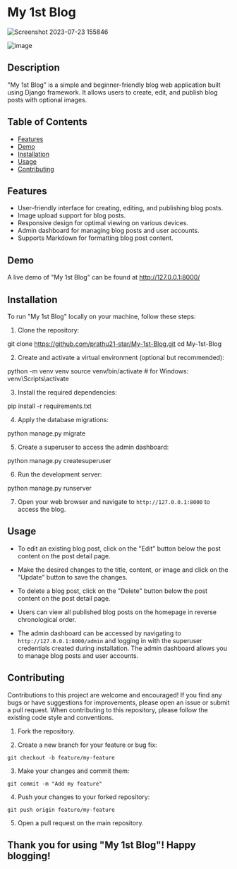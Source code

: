 # My 1st Blog




![Screenshot 2023-07-23 155846](https://github.com/prathu21-star/My-1st-Blog/assets/91003319/e21adf29-ac64-4e1d-ba41-3f98fcd6e41e)

![image](https://github.com/prathu21-star/My-1st-Blog/assets/91003319/78370a2b-5964-451a-bf5e-847fe5d96e5c)


## Description

"My 1st Blog" is a simple and beginner-friendly blog web application built using Django framework. It allows users to create, edit, and publish blog posts with optional images.

## Table of Contents

- [Features](#features)
- [Demo](#demo)
- [Installation](#installation)
- [Usage](#usage)
- [Contributing](#contributing)

## Features

- User-friendly interface for creating, editing, and publishing blog posts.
- Image upload support for blog posts.
- Responsive design for optimal viewing on various devices.
- Admin dashboard for managing blog posts and user accounts.
- Supports Markdown for formatting blog post content.

## Demo

A live demo of "My 1st Blog" can be found at http://127.0.0.1:8000/


## Installation

To run "My 1st Blog" locally on your machine, follow these steps:

1. Clone the repository:

git clone https://github.com/prathu21-star/My-1st-Blog.git
cd My-1st-Blog


2. Create and activate a virtual environment (optional but recommended):

python -m venv venv
source venv/bin/activate # for Windows: venv\Scripts\activate


3. Install the required dependencies:

pip install -r requirements.txt


4. Apply the database migrations:

python manage.py migrate


5. Create a superuser to access the admin dashboard:

python manage.py createsuperuser


6. Run the development server:

python manage.py runserver


7. Open your web browser and navigate to `http://127.0.0.1:8000` to access the blog.

## Usage


- To edit an existing blog post, click on the "Edit" button below the post content on the post detail page.
- Make the desired changes to the title, content, or image and click on the "Update" button to save the changes.

- To delete a blog post, click on the "Delete" button below the post content on the post detail page.

- Users can view all published blog posts on the homepage in reverse chronological order.

- The admin dashboard can be accessed by navigating to `http://127.0.0.1:8000/admin` and logging in with the superuser credentials created during installation. The admin dashboard allows you to manage blog posts and user accounts.

## Contributing

Contributions to this project are welcome and encouraged! If you find any bugs or have suggestions for improvements, please open an issue or submit a pull request. When contributing to this repository, please follow the existing code style and conventions.

1. Fork the repository.

2. Create a new branch for your feature or bug fix:

```
git checkout -b feature/my-feature
```

3. Make your changes and commit them:

```
git commit -m "Add my feature"
```

4. Push your changes to your forked repository:

```
git push origin feature/my-feature
```

5. Open a pull request on the main repository.


## Thank you for using "My 1st Blog"! Happy blogging!
